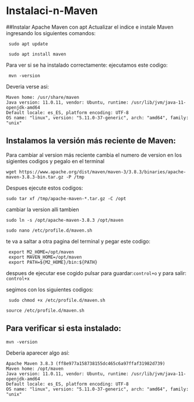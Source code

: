 # Instalaci-n-Maven

##Instalar Apache Maven con apt
Actualizar el indice e instale Maven ingresando los siguientes comandos:

```
 sudo apt update
```
```
 sudo apt install maven
```
Para ver si se ha instalado correctamente:
ejecutamos este codigo:
```
 mvn -version
```
Deveria verse asi:
```
Maven home: /usr/share/maven
Java version: 11.0.11, vendor: Ubuntu, runtime: /usr/lib/jvm/java-11-openjdk-amd64
Default locale: es_ES, platform encoding: UTF-8
OS name: "linux", version: "5.11.0-37-generic", arch: "amd64", family: "unix"
```
## Instalamos la versión más reciente de Maven:
Para cambiar al version más reciente cambia el numero de version en los sigientes codigos y pegalo en el terminal
```
wget https://www.apache.org/dist/maven/maven-3/3.8.3/binaries/apache-maven-3.8.3-bin.tar.gz -P /tmp
```
Despues ejecute estos codigos:
```
sudo tar xf /tmp/apache-maven-*.tar.gz -C /opt
```
cambiar la version alli tambien
```
sudo ln -s /opt/apache-maven-3.8.3 /opt/maven
```
```
sudo nano /etc/profile.d/maven.sh
```
te va a saltar a otra pagina del terminal y pegar este codigo:
```
 export M2_HOME=/opt/maven
 export MAVEN_HOME=/opt/maven
 export PATH=${M2_HOME}/bin:${PATH}
```
despues de ejecutar ese cogido pulsar para guardar:``control+o`` y para salir: ``control+x``

segimos con los siguientes codigos:
```
 sudo chmod +x /etc/profile.d/maven.sh
```
``` 
source /etc/profile.d/maven.sh
```
## Para verificar si esta instalado:
```
mvn -version
```
Deberia aparecer algo así:
```
Apache Maven 3.8.3 (ff8e977a158738155dc465c6a97ffaf31982d739)
Maven home: /opt/maven
Java version: 11.0.11, vendor: Ubuntu, runtime: /usr/lib/jvm/java-11-openjdk-amd64
Default locale: es_ES, platform encoding: UTF-8
OS name: "linux", version: "5.11.0-37-generic", arch: "amd64", family: "unix"
```


